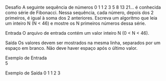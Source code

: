 Desafio
A seguinte sequência de números 0 1 1 2 3 5 8 13 21... é conhecida como série de Fibonacci. Nessa sequência, cada número, depois dos 2 primeiros, é igual à soma dos 2 anteriores. Escreva um algoritmo que leia um inteiro N (N < 46) e mostre os N primeiros números dessa série.

Entrada
O arquivo de entrada contém um valor inteiro N (0 < N < 46).

Saída
Os valores devem ser mostrados na mesma linha, separados por um espaço em branco. Não deve haver espaço após o último valor.

 
Exemplo de Entrada	
5

Exemplo de Saída
0 1 1 2 3